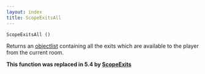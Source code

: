 ```yaml
---
layout: index
title: ScopeExitsAll
---
```


    ScopeExitsAll ()

Returns an [objectlist](../../types/objectlist.html) containing all the exits which are available to the player from the current room.

**This function was replaced in 5.4 by [ScopeExits](scopeexits.html)**
